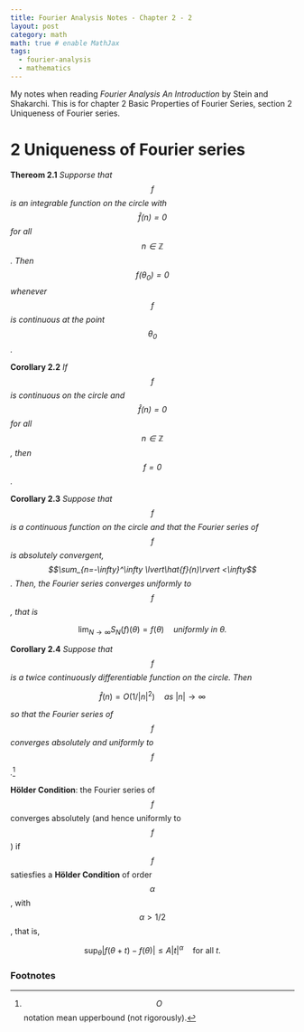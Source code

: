 ```yaml
---
title: Fourier Analysis Notes - Chapter 2 - 2
layout: post
category: math
math: true # enable MathJax
tags:
  - fourier-analysis
  - mathematics
---
```


My notes when reading _Fourier Analysis An Introduction_ by Stein and Shakarchi. This is for chapter 2 Basic Properties of Fourier Series, section 2 Uniqueness of Fourier series.

<!--more-->

# 2 Uniqueness of Fourier series

**Thereom 2.1** _Supporse that $$f$$ is an integrable function on the circle with $$\hat{f}(n)=0$$ for all $$n\in\mathbb{Z}$$. Then $$f(\theta_0)=0$$ whenever $$f$$ is continuous at the point $$\theta_0$$._

**Corollary 2.2** _If $$f$$ is continuous on the circle and $$\hat{f}(n)=0$$ for all $$n\in\mathbb{Z}$$, then $$f=0$$._

**Corollary 2.3** _Suppose that $$f$$ is a continuous function on the circle and that the Fourier series of $$f$$ is absolutely convergent, $$\sum_{n=-\infty}^\infty \lvert\hat{f}(n)\rvert <\infty$$. Then, the Fourier series converges uniformly to $$f$$, that is_

$$
\lim_{N\to\infty} S_N(f)(\theta)=f(\theta)\quad\mathit{uniformly\:in}\:\theta\mathit{.}
$$

**Corollary 2.4** _Suppose that $$f$$ is a twice continuously differentiable function on the circle. Then_

$$
\hat{f}(n)=O(1/\lvert n\rvert ^2)\quad as \:\lvert n\rvert\to\infty
$$

_so that the Fourier series of $$f$$ converges absolutely and uniformly to $$f$$._[^1]

**Hölder Condition**: the Fourier series of $$f$$ converges absolutely (and hence uniformly to $$f$$) if $$f$$ satiesfies a **Hölder Condition** of order $$\alpha$$, with $$\alpha >1/2$$, that is,

$$
\sup_\theta\lvert f(\theta +t)-f(\theta)\rvert\leq A\lvert t\rvert^\alpha\quad\mathrm{for\:all}\:t\mathrm{.}
$$

### Footnotes

[^1]: $$O$$ notation mean upperbound (not rigorously).

